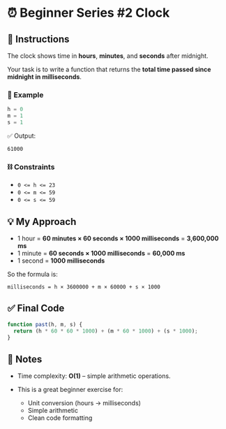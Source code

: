 # ⏰ Beginner Series #2 Clock

## 🧾 Instructions

The clock shows time in **hours**, **minutes**, and **seconds** after midnight.

Your task is to write a function that returns the **total time passed since midnight in milliseconds**.

### 🧪 Example

```js
h = 0
m = 1
s = 1
````

✅ Output:

```
61000
```

### ⛓ Constraints

* `0 <= h <= 23`
* `0 <= m <= 59`
* `0 <= s <= 59`

## 💡 My Approach

* 1 hour = **60 minutes × 60 seconds × 1000 milliseconds** = **3,600,000 ms**
* 1 minute = **60 seconds × 1000 milliseconds** = **60,000 ms**
* 1 second = **1000 milliseconds**

So the formula is:

```
milliseconds = h × 3600000 + m × 60000 + s × 1000
```

## ✅ Final Code

```js
function past(h, m, s) {
  return (h * 60 * 60 * 1000) + (m * 60 * 1000) + (s * 1000);
}
```
## 📌 Notes

* Time complexity: **O(1)** – simple arithmetic operations.
* This is a great beginner exercise for:

  * Unit conversion (hours → milliseconds)
  * Simple arithmetic
  * Clean code formatting
